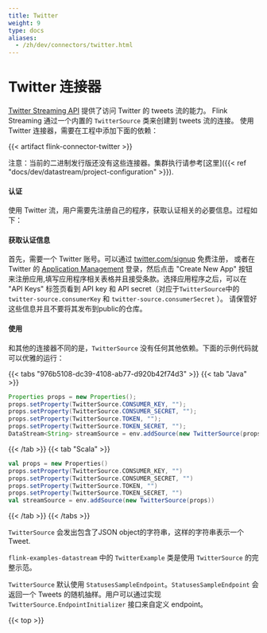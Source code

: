 ```yaml
---
title: Twitter
weight: 9
type: docs
aliases:
  - /zh/dev/connectors/twitter.html
---
```

<!--
Licensed to the Apache Software Foundation (ASF) under one
or more contributor license agreements.  See the NOTICE file
distributed with this work for additional information
regarding copyright ownership.  The ASF licenses this file
to you under the Apache License, Version 2.0 (the
"License"); you may not use this file except in compliance
with the License.  You may obtain a copy of the License at

  http://www.apache.org/licenses/LICENSE-2.0

Unless required by applicable law or agreed to in writing,
software distributed under the License is distributed on an
"AS IS" BASIS, WITHOUT WARRANTIES OR CONDITIONS OF ANY
KIND, either express or implied.  See the License for the
specific language governing permissions and limitations
under the License.
-->

# Twitter 连接器

[Twitter Streaming API](https://dev.twitter.com/docs/streaming-apis) 提供了访问 Twitter 的 tweets 流的能力。
Flink Streaming 通过一个内置的 `TwitterSource` 类来创建到 tweets 流的连接。
使用 Twitter 连接器，需要在工程中添加下面的依赖：

{{< artifact flink-connector-twitter >}}

注意：当前的二进制发行版还没有这些连接器。集群执行请参考[这里]({{< ref "docs/dev/datastream/project-configuration" >}}).

#### 认证
使用 Twitter 流，用户需要先注册自己的程序，获取认证相关的必要信息。过程如下：

#### 获取认证信息
首先，需要一个 Twitter 账号。可以通过 [twitter.com/signup](https://twitter.com/signup) 免费注册，
或者在 Twitter 的 [Application Management](https://apps.twitter.com/) 登录，然后点击 "Create New App"
 按钮来注册应用,填写应用程序相关表格并且接受条款。选择应用程序之后，可以在 "API Keys" 标签页看到 API key 和 
 API secret（对应于`TwitterSource`中的`twitter-source.consumerKey` 和 `twitter-source.consumerSecret` ）。
请保管好这些信息并且不要将其发布到public的仓库。


#### 使用
和其他的连接器不同的是，`TwitterSource` 没有任何其他依赖。下面的示例代码就可以优雅的运行：

{{< tabs "976b5108-dc39-4108-ab77-d920b42f74d3" >}}
{{< tab "Java" >}}
```java
Properties props = new Properties();
props.setProperty(TwitterSource.CONSUMER_KEY, "");
props.setProperty(TwitterSource.CONSUMER_SECRET, "");
props.setProperty(TwitterSource.TOKEN, "");
props.setProperty(TwitterSource.TOKEN_SECRET, "");
DataStream<String> streamSource = env.addSource(new TwitterSource(props));
```
{{< /tab >}}
{{< tab "Scala" >}}
```scala
val props = new Properties()
props.setProperty(TwitterSource.CONSUMER_KEY, "")
props.setProperty(TwitterSource.CONSUMER_SECRET, "")
props.setProperty(TwitterSource.TOKEN, "")
props.setProperty(TwitterSource.TOKEN_SECRET, "")
val streamSource = env.addSource(new TwitterSource(props))
```
{{< /tab >}}
{{< /tabs >}}

`TwitterSource` 会发出包含了JSON object的字符串，这样的字符串表示一个Tweet.

`flink-examples-datastream` 中的 `TwitterExample` 类是使用 `TwitterSource` 的完整示范。

`TwitterSource` 默认使用 `StatusesSampleEndpoint`。`StatusesSampleEndpoint` 会返回一个 Tweets 的随机抽样。用户可以通过实现 `TwitterSource.EndpointInitializer` 接口来自定义 endpoint。

{{< top >}}
